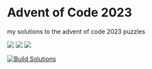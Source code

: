 # Advent of Code 2023

my solutions to the advent of code 2023 puzzles

![](https://img.shields.io/badge/day%20📅-5-blue)      ![](https://img.shields.io/badge/stars%20⭐-10-yellow)      ![](https://img.shields.io/badge/days%20completed-5-red)

[![Build Solutions](https://github.com/pns1123/advent_of_code_2023/actions/workflows/build_solution.yml/badge.svg)](https://github.com/pns1123/advent_of_code_2023/actions/workflows/build_solution.yml)
